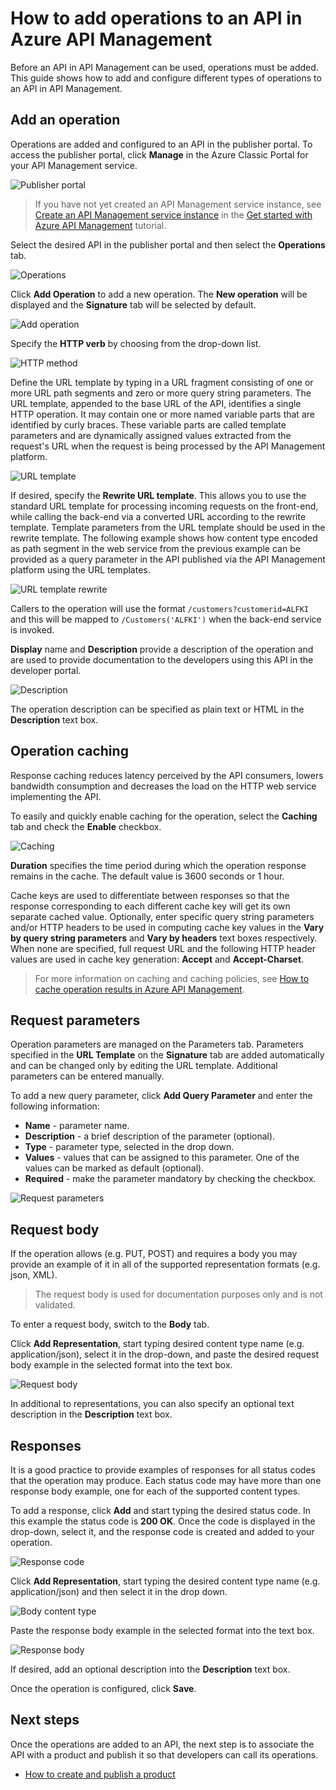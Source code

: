 <properties 
    pageTitle="How to add operations to an API in Azure API Management | Microsoft Azure" 
    description="Learn how to add operations to an API in Azure API Management." 
    services="api-management" 
    documentationCenter="" 
    authors="steved0x" 
    manager="erikre" 
    editor=""/>

<tags 
    ms.service="api-management" 
    ms.workload="mobile" 
    ms.tgt_pltfrm="na" 
    ms.devlang="na" 
    ms.topic="article" 
    ms.date="10/25/2016" 
    ms.author="sdanie"/>

# <a name="how-to-add-operations-to-an-api-in-azure-api-management"></a>How to add operations to an API in Azure API Management

Before an API in API Management can be used, operations must be added. This guide shows how to add and configure different types of operations to an API in API Management.

## <a name="add-operation"> </a>Add an operation

Operations are added and configured to an API in the publisher portal. To access the publisher portal, click **Manage** in the Azure Classic Portal for your API Management service.

![Publisher portal][api-management-management-console]

>If you have not yet created an API Management service instance, see [Create an API Management service instance][] in the [Get started with Azure API Management][] tutorial.

Select the desired API in the publisher portal and then select the **Operations** tab. 

![Operations][api-management-operations]

Click **Add Operation** to add a new operation. The **New operation** will be displayed and the **Signature** tab will be selected by default.

![Add operation][api-management-add-operation]

Specify the **HTTP verb** by choosing from the drop-down list.

![HTTP method][api-management-http-method]

<a name="url-template"></a>

Define the URL template by typing in a URL fragment consisting of one or more URL path segments and zero or more query string parameters. The URL template, appended to the base URL of the API, identifies a single HTTP operation. It may contain one or more named variable parts that are identified by curly braces. These variable parts are called template parameters and are dynamically assigned values extracted from the request's URL when the request is being processed by the API Management platform.

![URL template][api-management-url-template]

<a name="rewrite-url-template"></a>

If desired, specify the **Rewrite URL template**. This allows you to use the standard URL template for processing incoming requests on the front-end, while calling the back-end via a converted URL according to the rewrite template. Template parameters from the URL template should be used in the rewrite template. The following example shows how content type encoded as path segment in the web service from the previous example can be provided as a query parameter in the API published via the API Management platform using the URL templates.

![URL template rewrite][api-management-url-template-rewrite]

Callers to the operation will use the format `/customers?customerid=ALFKI` and this will be mapped to `/Customers('ALFKI')` when the back-end service is invoked.


**Display** name and **Description** provide a description of the operation and are used to provide documentation to the developers using this API in the developer portal.

![Description][api-management-description]

The operation description can be specified as plain text or HTML in the **Description** text box.

## <a name="operation-caching"> </a>Operation caching

Response caching reduces latency perceived by the API consumers, lowers bandwidth consumption and decreases the load on the HTTP web service implementing the API. 

To easily and quickly enable caching for the operation, select the **Caching** tab and check the **Enable** checkbox.

![Caching][api-management-caching-tab]

**Duration** specifies the time period during which the operation response remains in the cache. The default value is 3600 seconds or 1 hour.

Cache keys are used to differentiate between responses so that the response corresponding to each different cache key will get its own separate cached value. Optionally, enter specific query string parameters and/or HTTP headers to be used in computing cache key values in the **Vary by query string parameters** and **Vary by headers** text boxes respectively. When none are specified, full request URL and the following HTTP header values are used in cache key generation: **Accept** and **Accept-Charset**.

>For more information on caching and caching policies, see [How to cache operation results in Azure API Management][].


## <a name="request-parameters"> </a>Request parameters

Operation parameters are managed on the Parameters tab. Parameters specified in the **URL Template** on the **Signature** tab are added automatically and can be changed only by editing the URL template. Additional parameters can be entered manually.

To add a new query parameter, click **Add Query Parameter** and enter the following information:

-   **Name** - parameter name.
-   **Description** - a brief description of the parameter (optional).
-   **Type** - parameter type, selected in the drop down.
-   **Values** - values that can be assigned to this parameter. One of the values can be marked as default (optional).
-   **Required** - make the parameter mandatory by checking the checkbox. 

![Request parameters][api-management-request-parameters]

## <a name="request-body"> </a>Request body

If the operation allows (e.g. PUT, POST) and requires a body you may provide an example of it in all of the supported representation formats (e.g. json, XML). 

>The request body is used for documentation purposes only and is not validated.

To enter a request body, switch to the **Body** tab.

Click **Add Representation**, start typing desired content type name (e.g. application/json), select it in the drop-down, and paste the desired request body example in the selected format into the text box. 

![Request body][api-management-request-body]

In additional to representations, you can also specify an optional text description in the **Description** text box.

## <a name="responses"> </a>Responses

It is a good practice to provide examples of responses for all status codes that the operation may produce. Each status code may have more than one response body example, one for each of the supported content types. 

To add a response, click **Add** and start typing the desired status code. In this example the status code is **200 OK**. Once the code is displayed in the drop-down, select it, and the response code is created and added to your operation.

![Response code][api-management-response-code]

Click **Add Representation**, start typing the desired content type name (e.g. application/json) and then select it in the drop down.

![Body content type][api-management-response-body-content-type]

Paste the response body example in the selected format into the text box. 

![Response body][api-management-response-body]

If desired, add an optional description into the **Description** text box.

Once the operation is configured, click **Save**.


## <a name="next-steps"> </a>Next steps

Once the operations are added to an API, the next step is to associate the API with a product and publish it so that developers can call its operations.

-   [How to create and publish a product][]

[api-management-management-console]: ./media/api-management-howto-add-operations/api-management-management-console.png
[api-management-operations]: ./media/api-management-howto-add-operations/api-management-operations.png
[api-management-add-operation]: ./media/api-management-howto-add-operations/api-management-add-operation.png
[api-management-http-method]: ./media/api-management-howto-add-operations/api-management-http-method.png
[api-management-url-template]: ./media/api-management-howto-add-operations/api-management-url-template.png
[api-management-url-template-rewrite]: ./media/api-management-howto-add-operations/api-management-url-template-rewrite.png
[api-management-description]: ./media/api-management-howto-add-operations/api-management-description.png
[api-management-caching-tab]: ./media/api-management-howto-add-operations/api-management-caching-tab.png
[api-management-request-parameters]: ./media/api-management-howto-add-operations/api-management-request-parameters.png
[api-management-request-body]: ./media/api-management-howto-add-operations/api-management-request-body.png
[api-management-response-code]: ./media/api-management-howto-add-operations/api-management-response-code.png
[api-management-response-body-content-type]: ./media/api-management-howto-add-operations/api-management-response-body-content-type.png
[api-management-response-body]: ./media/api-management-howto-add-operations/api-management-response-body.png


[api-management-contoso-api]: ./media/api-management-howto-add-operations/api-management-contoso-api.png

[api-management-add-new-api]: ./media/api-management-howto-add-operations/api-management-add-new-api.png
[api-management-api-settings]: ./media/api-management-howto-add-operations/api-management-api-settings.png
[api-management-api-settings-credentials]: ./media/api-management-howto-add-operations/api-management-api-settings-credentials.png
[api-management-api-summary]: ./media/api-management-howto-add-operations/api-management-api-summary.png
[api-management-echo-operations]: ./media/api-management-howto-add-operations/api-management-echo-operations.png

[Add an operation]: #add-operation
[Operation caching]: #operation-caching
[Request parameters]: #request-parameters
[Request body]: #request-body
[Responses]: #responses
[Next steps]: #next-steps

[Get started with Azure API Management]: api-management-get-started.md
[Create an API Management service instance]: api-management-get-started.md#create-service-instance

[How to add operations to an API]: api-management-howto-add-operations.md
[How to create and publish a product]: api-management-howto-add-products.md
[How to cache operation results in Azure API Management]: api-management-howto-cache.md